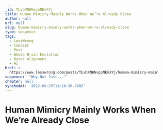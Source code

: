 ```yaml
---
_id: TLvbXNHNvppNEkXYj
title: Human Mimicry Mainly Works When We’re Already Close
author: null
url: null
slug: human-mimicry-mainly-works-when-we-re-already-close
type: sequence
tags:
  - LessWrong
  - Concept
  - Post
  - Whole Brain Emulation
  - Outer Alignment
  - AI
href: >-
  https://www.lesswrong.com/posts/TLvbXNHNvppNEkXYj/human-mimicry-mainly-works-when-we-re-already-close
sequence: '"Why Not Just..."'
chapter: null
synchedAt: '2022-08-29T11:16:36.749Z'
---
```

# Human Mimicry Mainly Works When We’re Already Close

